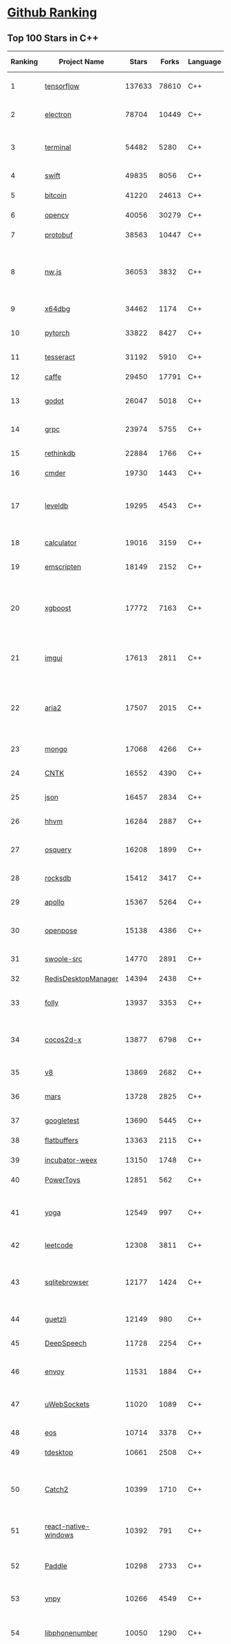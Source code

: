 [Github Ranking](../README.md)
==========

## Top 100 Stars in C\+\+

| Ranking | Project Name | Stars | Forks | Language | Open Issues | Description | Last Commit |
| ------- | ------------ | ----- | ----- | -------- | ----------- | ----------- | ----------- |
| 1 | [tensorflow](https://github.com/tensorflow/tensorflow) | 137633 | 78610 | C++ | 3069 | An Open Source Machine Learning Framework for Everyone | 2019-11-21T09:29:00Z |
| 2 | [electron](https://github.com/electron/electron) | 78704 | 10449 | C++ | 1221 | :electron: Build cross-platform desktop apps with JavaScript, HTML, and CSS | 2019-11-21T10:47:10Z |
| 3 | [terminal](https://github.com/microsoft/terminal) | 54482 | 5280 | C++ | 792 | The new Windows Terminal, and the original Windows console host - all in the same place! | 2019-11-21T06:45:45Z |
| 4 | [swift](https://github.com/apple/swift) | 49835 | 8056 | C++ | 471 | The Swift Programming Language | 2019-11-21T08:17:54Z |
| 5 | [bitcoin](https://github.com/bitcoin/bitcoin) | 41220 | 24613 | C++ | 1072 | Bitcoin Core integration/staging tree | 2019-11-21T10:24:35Z |
| 6 | [opencv](https://github.com/opencv/opencv) | 40056 | 30279 | C++ | 1738 | Open Source Computer Vision Library | 2019-11-21T08:34:41Z |
| 7 | [protobuf](https://github.com/protocolbuffers/protobuf) | 38563 | 10447 | C++ | 793 | Protocol Buffers - Google's data interchange format | 2019-11-21T09:48:30Z |
| 8 | [nw.js](https://github.com/nwjs/nw.js) | 36053 | 3832 | C++ | 753 | Call all Node.js modules directly from DOM/WebWorker and enable a new way of writing applications with all Web technologies. | 2019-11-21T04:26:12Z |
| 9 | [x64dbg](https://github.com/x64dbg/x64dbg) | 34462 | 1174 | C++ | 363 | An open-source x64/x32 debugger for windows. | 2019-11-13T00:14:06Z |
| 10 | [pytorch](https://github.com/pytorch/pytorch) | 33822 | 8427 | C++ | 4608 | Tensors and Dynamic neural networks in Python with strong GPU acceleration | 2019-11-21T10:46:33Z |
| 11 | [tesseract](https://github.com/tesseract-ocr/tesseract) | 31192 | 5910 | C++ | 240 | Tesseract Open Source OCR Engine (main repository) | 2019-11-18T06:52:24Z |
| 12 | [caffe](https://github.com/BVLC/caffe) | 29450 | 17791 | C++ | 1077 | Caffe: a fast open framework for deep learning. | 2019-11-18T13:06:33Z |
| 13 | [godot](https://github.com/godotengine/godot) | 26047 | 5018 | C++ | 5789 | Godot Engine – Multi-platform 2D and 3D game engine | 2019-11-21T10:09:15Z |
| 14 | [grpc](https://github.com/grpc/grpc) | 23974 | 5755 | C++ | 935 | The C based gRPC (C++, Python, Ruby, Objective-C, PHP, C#) | 2019-11-21T06:06:41Z |
| 15 | [rethinkdb](https://github.com/rethinkdb/rethinkdb) | 22884 | 1766 | C++ | 1458 | The open-source database for the realtime web. | 2019-11-20T09:50:44Z |
| 16 | [cmder](https://github.com/cmderdev/cmder) | 19730 | 1443 | C++ | 4 | Lovely console emulator package for Windows | 2019-11-19T22:21:06Z |
| 17 | [leveldb](https://github.com/google/leveldb) | 19295 | 4543 | C++ | 128 | LevelDB is a fast key-value storage library written at Google that provides an ordered mapping from string keys to string values. | 2019-11-18T04:22:15Z |
| 18 | [calculator](https://github.com/microsoft/calculator) | 19016 | 3159 | C++ | 137 | Windows Calculator: A simple yet powerful calculator that ships with Windows | 2019-11-20T23:04:42Z |
| 19 | [emscripten](https://github.com/emscripten-core/emscripten) | 18149 | 2152 | C++ | 751 | Emscripten: An LLVM-to-Web Compiler | 2019-11-21T08:58:31Z |
| 20 | [xgboost](https://github.com/dmlc/xgboost) | 17772 | 7163 | C++ | 213 | Scalable, Portable and Distributed Gradient Boosting (GBDT, GBRT or GBM) Library,  for Python, R, Java, Scala, C++ and more. Runs on single machine, Hadoop, Spark, Flink and DataFlow | 2019-11-21T09:35:24Z |
| 21 | [imgui](https://github.com/ocornut/imgui) | 17613 | 2811 | C++ | 454 | Dear ImGui: Bloat-free Immediate Mode Graphical User interface for C++ with minimal dependencies | 2019-11-21T03:19:52Z |
| 22 | [aria2](https://github.com/aria2/aria2) | 17507 | 2015 | C++ | 639 | aria2 is a lightweight multi-protocol & multi-source, cross platform download utility operated in command-line. It supports HTTP/HTTPS, FTP, SFTP, BitTorrent and Metalink. | 2019-10-14T04:07:10Z |
| 23 | [mongo](https://github.com/mongodb/mongo) | 17068 | 4266 | C++ | 40 | The MongoDB Database | 2019-11-21T10:55:44Z |
| 24 | [CNTK](https://github.com/microsoft/CNTK) | 16552 | 4390 | C++ | 793 | Microsoft Cognitive Toolkit (CNTK), an open source deep-learning toolkit | 2019-11-18T22:31:03Z |
| 25 | [json](https://github.com/nlohmann/json) | 16457 | 2834 | C++ | 37 | JSON for Modern C++ | 2019-11-19T18:27:16Z |
| 26 | [hhvm](https://github.com/facebook/hhvm) | 16284 | 2887 | C++ | 875 | A virtual machine for executing programs written in Hack. | 2019-11-21T10:34:28Z |
| 27 | [osquery](https://github.com/osquery/osquery) | 16208 | 1899 | C++ | 631 | SQL powered operating system instrumentation, monitoring, and analytics. | 2019-11-21T05:22:45Z |
| 28 | [rocksdb](https://github.com/facebook/rocksdb) | 15412 | 3417 | C++ | 407 | A library that provides an embeddable, persistent key-value store for fast storage. | 2019-11-21T10:50:49Z |
| 29 | [apollo](https://github.com/ApolloAuto/apollo) | 15367 | 5264 | C++ | 494 | An open autonomous driving platform | 2019-11-21T10:47:02Z |
| 30 | [openpose](https://github.com/CMU-Perceptual-Computing-Lab/openpose) | 15138 | 4386 | C++ | 20 | OpenPose: Real-time multi-person keypoint detection library for body, face, hands, and foot estimation | 2019-11-15T11:50:50Z |
| 31 | [swoole-src](https://github.com/swoole/swoole-src) | 14770 | 2891 | C++ | 56 | 🚀 Coroutine-based concurrency library for PHP | 2019-11-21T09:40:36Z |
| 32 | [RedisDesktopManager](https://github.com/uglide/RedisDesktopManager) | 14394 | 2438 | C++ | 33 | :wrench: Cross-platform GUI management tool for Redis | 2019-11-20T01:14:10Z |
| 33 | [folly](https://github.com/facebook/folly) | 13937 | 3353 | C++ | 192 | An open-source C++ library developed and used at Facebook. | 2019-11-21T04:38:16Z |
| 34 | [cocos2d-x](https://github.com/cocos2d/cocos2d-x) | 13877 | 6798 | C++ | 1356 | Cocos2d-x is a suite of open-source, cross-platform, game-development tools used by millions of developers all over the world. | 2019-11-21T07:12:39Z |
| 35 | [v8](https://github.com/v8/v8) | 13869 | 2682 | C++ | 1 | The official mirror of the V8 Git repository | 2019-10-10T17:52:03Z |
| 36 | [mars](https://github.com/Tencent/mars) | 13728 | 2825 | C++ | 132 | Mars is a cross-platform network component  developed by WeChat. | 2019-11-21T10:40:25Z |
| 37 | [googletest](https://github.com/google/googletest) | 13690 | 5445 | C++ | 124 | Googletest - Google Testing and Mocking Framework | 2019-11-20T19:40:55Z |
| 38 | [flatbuffers](https://github.com/google/flatbuffers) | 13363 | 2115 | C++ | 236 | FlatBuffers: Memory Efficient Serialization Library | 2019-11-21T09:05:26Z |
| 39 | [incubator-weex](https://github.com/apache/incubator-weex) | 13150 | 1748 | C++ | 112 | Apache Weex (Incubating) | 2019-11-21T03:36:16Z |
| 40 | [PowerToys](https://github.com/microsoft/PowerToys) | 12851 | 562 | C++ | 409 | Windows system utilities to maximize productivity | 2019-11-21T10:06:38Z |
| 41 | [yoga](https://github.com/facebook/yoga) | 12549 | 997 | C++ | 231 | Yoga is a cross-platform layout engine which implements Flexbox. Follow https://twitter.com/yogalayout for updates. | 2019-11-15T14:39:36Z |
| 42 | [leetcode](https://github.com/haoel/leetcode) | 12308 | 3811 | C++ | 52 | LeetCode Problems' Solutions  | 2019-10-29T09:00:59Z |
| 43 | [sqlitebrowser](https://github.com/sqlitebrowser/sqlitebrowser) | 12177 | 1424 | C++ | 381 | Official home of the DB Browser for SQLite (DB4S) project. Previously known as "SQLite Database Browser" and "Database Browser for SQLite". Website at:  | 2019-11-20T20:41:20Z |
| 44 | [guetzli](https://github.com/google/guetzli) | 12149 | 980 | C++ | 117 | Perceptual JPEG encoder | 2019-10-25T12:45:03Z |
| 45 | [DeepSpeech](https://github.com/mozilla/DeepSpeech) | 11728 | 2254 | C++ | 109 | A TensorFlow implementation of Baidu's DeepSpeech architecture | 2019-11-20T16:31:02Z |
| 46 | [envoy](https://github.com/envoyproxy/envoy) | 11531 | 1884 | C++ | 614 | Cloud-native high-performance edge/middle/service proxy | 2019-11-21T09:48:10Z |
| 47 | [uWebSockets](https://github.com/uNetworking/uWebSockets) | 11020 | 1089 | C++ | 18 | Simple, secure & standards compliant web I/O for the most demanding of applications | 2019-11-19T18:34:38Z |
| 48 | [eos](https://github.com/EOSIO/eos) | 10714 | 3378 | C++ | 281 | An open source smart contract platform  | 2019-11-21T10:25:56Z |
| 49 | [tdesktop](https://github.com/telegramdesktop/tdesktop) | 10661 | 2508 | C++ | 1182 | Telegram Desktop messaging app | 2019-11-19T20:42:22Z |
| 50 | [Catch2](https://github.com/catchorg/Catch2) | 10399 | 1710 | C++ | 220 | A modern, C++-native, header-only, test framework for unit-tests, TDD and BDD - using C++11, C++14, C++17 and later (or C++03 on the Catch1.x branch) | 2019-11-21T05:31:23Z |
| 51 | [react-native-windows](https://github.com/microsoft/react-native-windows) | 10392 | 791 | C++ | 341 | A framework for building native Windows apps with React. | 2019-11-21T04:11:13Z |
| 52 | [Paddle](https://github.com/PaddlePaddle/Paddle) | 10298 | 2733 | C++ | 1735 | PArallel Distributed Deep LEarning （『飞桨』核心框架，高性能单机、分布式训练和跨平台部署） | 2019-11-21T10:41:44Z |
| 53 | [vnpy](https://github.com/vnpy/vnpy) | 10266 | 4549 | C++ | 23 | 基于Python的开源量化交易平台开发框架 | 2019-11-21T09:25:20Z |
| 54 | [libphonenumber](https://github.com/google/libphonenumber) | 10050 | 1290 | C++ | 85 | Google's common Java, C++ and JavaScript library for parsing, formatting, and validating international phone numbers. | 2019-11-18T07:25:10Z |
| 55 | [LightGBM](https://github.com/microsoft/LightGBM) | 9972 | 2670 | C++ | 46 | A fast, distributed, high performance gradient boosting (GBT, GBDT, GBRT, GBM or MART) framework based on decision tree algorithms, used for ranking, classification and many other machine learning tasks. | 2019-11-21T05:58:28Z |
| 56 | [notepad-plus-plus](https://github.com/notepad-plus-plus/notepad-plus-plus) | 9899 | 2525 | C++ | 1063 | Notepad++ official repository | 2019-11-21T06:16:27Z |
| 57 | [xbmc](https://github.com/xbmc/xbmc) | 9852 | 5232 | C++ | 605 | Kodi is an award-winning free and open source home theater/media center software and entertainment hub for digital media. With its beautiful interface and powerful skinning engine, it's available for Android, BSD, Linux, macOS, iOS and Windows. | 2019-11-21T09:25:46Z |
| 58 | [Proton](https://github.com/ValveSoftware/Proton) | 9674 | 340 | C++ | 2155 | Compatibility tool for Steam Play based on Wine and additional components | 2019-11-20T22:13:46Z |
| 59 | [foundationdb](https://github.com/apple/foundationdb) | 9614 | 780 | C++ | 395 | FoundationDB - the open source, distributed, transactional key-value store | 2019-11-21T06:03:55Z |
| 60 | [Karabiner-Elements](https://github.com/pqrs-org/Karabiner-Elements) | 9466 | 579 | C++ | 88 | Karabiner-Elements is a powerful utility for keyboard customization on macOS Sierra (10.12) or later. | 2019-11-17T13:33:23Z |
| 61 | [incubator-brpc](https://github.com/apache/incubator-brpc) | 9393 | 2257 | C++ | 203 | Industrial-grade RPC framework used throughout Baidu, with 1,000,000+ instances and thousands kinds of services, called "baidu-rpc" inside Baidu. | 2019-11-21T10:30:35Z |
| 62 | [AirSim](https://github.com/microsoft/AirSim) | 9199 | 2377 | C++ | 488 | Open source simulator for autonomous vehicles built on Unreal Engine / Unity, from Microsoft AI & Research | 2019-11-18T02:29:05Z |
| 63 | [openage](https://github.com/SFTtech/openage) | 9188 | 894 | C++ | 220 | Free (as in freedom) open source clone of the Age of Empires II engine :rocket: | 2019-11-20T22:06:32Z |
| 64 | [turicreate](https://github.com/apple/turicreate) | 9177 | 915 | C++ | 496 | Turi Create simplifies the development of custom machine learning models. | 2019-11-21T10:14:05Z |
| 65 | [CRYENGINE](https://github.com/CRYTEK/CRYENGINE) | 9168 | 1792 | C++ | 79 | CRYENGINE is a powerful real-time game development platform created by Crytek. | 2019-11-07T14:02:03Z |
| 66 | [hardseed](https://github.com/yangyangwithgnu/hardseed) | 9154 | 1969 | C++ | 35 | SEX IS ZERO (0), so, who wanna be the ONE (1), aha? | 2018-08-25T17:29:23Z |
| 67 | [openalpr](https://github.com/openalpr/openalpr) | 8984 | 2047 | C++ | 442 | Automatic License Plate Recognition library | 2019-10-21T07:15:01Z |
| 68 | [navicat-keygen](https://github.com/DoubleLabyrinth/navicat-keygen) | 8895 | 2283 | C++ | 20 | A keygen for Navicat | 2019-10-03T07:34:10Z |
| 69 | [wkhtmltopdf](https://github.com/wkhtmltopdf/wkhtmltopdf) | 8889 | 1255 | C++ | 876 | Convert HTML to PDF using Webkit (QtWebKit) | 2019-11-18T04:28:43Z |
| 70 | [arangodb](https://github.com/arangodb/arangodb) | 8850 | 595 | C++ | 609 | 🥑 ArangoDB is a native multi-model database with flexible data models for documents, graphs, and key-values. Build high performance applications using a convenient SQL-like query language or JavaScript extensions. | 2019-11-21T10:53:37Z |
| 71 | [ClickHouse](https://github.com/ClickHouse/ClickHouse) | 8813 | 1577 | C++ | 1178 | ClickHouse is a free analytics DBMS for big data | 2019-11-21T09:52:18Z |
| 72 | [yuzu](https://github.com/yuzu-emu/yuzu) | 8782 | 589 | C++ | 205 | Nintendo Switch Emulator | 2019-11-20T19:13:24Z |
| 73 | [MMKV](https://github.com/Tencent/MMKV) | 8772 | 930 | C++ | 1 | An efficient, small mobile key-value storage framework developed by WeChat. Works on iOS, Android, macOS and Windows. | 2019-11-18T12:44:18Z |
| 74 | [mosh](https://github.com/mobile-shell/mosh) | 8753 | 555 | C++ | 229 | Mobile Shell | 2019-10-17T14:29:31Z |
| 75 | [napajs](https://github.com/microsoft/napajs) | 8731 | 320 | C++ | 64 | Napa.js: a multi-threaded JavaScript runtime | 2018-10-30T21:08:57Z |
| 76 | [rapidjson](https://github.com/Tencent/rapidjson) | 8545 | 2331 | C++ | 398 | A fast JSON parser/generator for C++ with both SAX/DOM style API | 2019-11-16T05:58:48Z |
| 77 | [Tasmota](https://github.com/arendst/Tasmota) | 8489 | 1993 | C++ | 13 | Alternative firmware for ESP8266 with easy configuration using webUI, OTA updates, automation using timers or rules, expandability and entirely local control over MQTT, HTTP, Serial or KNX | 2019-11-21T10:12:57Z |
| 78 | [watchman](https://github.com/facebook/watchman) | 8460 | 665 | C++ | 75 | Watches files and records, or triggers actions, when they change.  | 2019-11-21T00:58:05Z |
| 79 | [Magisk](https://github.com/topjohnwu/Magisk) | 8400 | 1318 | C++ | 34 | A Magic Mask to Alter Android System Systemless-ly | 2019-11-20T21:45:41Z |
| 80 | [interview](https://github.com/huihut/interview) | 8341 | 2678 | C++ | 2 | 📚 C/C++ 技术面试基础知识总结，包括语言、程序库、数据结构、算法、系统、网络、链接装载库等知识及面试经验、招聘、内推等信息。 | 2019-11-16T04:02:33Z |
| 81 | [dlib](https://github.com/davisking/dlib) | 8231 | 2448 | C++ | 42 | A toolkit for making real world machine learning and data analysis applications in C++ | 2019-11-15T05:24:28Z |
| 82 | [faiss](https://github.com/facebookresearch/faiss) | 8158 | 1489 | C++ | 64 | A library for efficient similarity search and clustering of dense vectors. | 2019-11-21T10:42:04Z |
| 83 | [filament](https://github.com/google/filament) | 8095 | 575 | C++ | 73 | Filament is a real-time physically based rendering engine for Android, iOS, Windows, Linux, macOS and WASM/WebGL | 2019-11-21T06:26:05Z |
| 84 | [horovod](https://github.com/horovod/horovod) | 7963 | 1239 | C++ | 463 | Distributed training framework for TensorFlow, Keras, PyTorch, and Apache MXNet. | 2019-11-21T09:23:28Z |
| 85 | [Tars](https://github.com/TarsCloud/Tars) | 7844 | 1893 | C++ | 47 | Tars is a high-performance RPC framework based on name service and Tars protocol, also integrated administration platform, and implemented hosting-service via flexible schedule. | 2019-11-14T02:31:49Z |
| 86 | [libfacedetection](https://github.com/ShiqiYu/libfacedetection) | 7776 | 2206 | C++ | 59 | An open source library for face detection in images. The face detection speed can reach 1500FPS.  | 2019-09-24T02:17:18Z |
| 87 | [tinyrenderer](https://github.com/ssloy/tinyrenderer) | 7773 | 657 | C++ | 6 | A brief computer graphics / rendering course | 2019-02-20T13:41:57Z |
| 88 | [robomongo](https://github.com/Studio3T/robomongo) | 7707 | 663 | C++ | 652 | Native cross-platform MongoDB management tool | 2019-09-09T15:41:28Z |
| 89 | [ncnn](https://github.com/Tencent/ncnn) | 7677 | 2018 | C++ | 158 | ncnn is a high-performance neural network inference framework optimized for the mobile platform | 2019-11-21T10:46:11Z |
| 90 | [simdjson](https://github.com/lemire/simdjson) | 7640 | 420 | C++ | 65 | Parsing gigabytes of JSON per second  | 2019-11-21T07:10:14Z |
| 91 | [devilution](https://github.com/diasurgical/devilution) | 7636 | 919 | C++ | 89 | Diablo devolved - magic behind the 1996 computer game | 2019-11-17T20:45:15Z |
| 92 | [qBittorrent](https://github.com/qbittorrent/qBittorrent) | 7629 | 1332 | C++ | 2717 | qBittorrent BitTorrent client | 2019-11-20T17:42:19Z |
| 93 | [OpenRCT2](https://github.com/OpenRCT2/OpenRCT2) | 7533 | 852 | C++ | 1338 | An open source re-implementation of RollerCoaster Tycoon 2 🎢 | 2019-11-21T04:00:22Z |
| 94 | [solidity](https://github.com/ethereum/solidity) | 7433 | 2066 | C++ | 676 | Solidity, the Contract-Oriented Programming Language | 2019-11-21T10:57:13Z |
| 95 | [aseprite](https://github.com/aseprite/aseprite) | 7381 | 751 | C++ | 740 | Animated sprite editor & pixel art tool (Windows, macOS, Linux) | 2019-11-20T17:32:55Z |
| 96 | [zeal](https://github.com/zealdocs/zeal) | 7349 | 569 | C++ | 143 | Offline documentation browser inspired by Dash | 2019-11-17T19:48:05Z |
| 97 | [openFrameworks](https://github.com/openframeworks/openFrameworks) | 7349 | 2341 | C++ | 908 | openFrameworks is a community-developed cross platform toolkit for creative coding in C++. | 2019-11-21T04:24:57Z |
| 98 | [shadowsocks-qt5](https://github.com/shadowsocks/shadowsocks-qt5) | 7343 | 2260 | C++ | 71 | A cross-platform shadowsocks GUI client | 2019-11-02T19:58:36Z |
| 99 | [Gource](https://github.com/acaudwell/Gource) | 7262 | 583 | C++ | 72 | software version control visualization | 2019-11-21T05:16:08Z |
| 100 | [rpcs3](https://github.com/RPCS3/rpcs3) | 7230 | 1221 | C++ | 495 | PS3 emulator/debugger | 2019-11-20T22:36:53Z |

